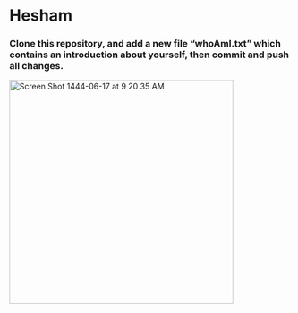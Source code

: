 # Hesham
### Clone this repository, and add a new file “whoAmI.txt” which contains an introduction about yourself, then commit and push all changes.

<img  width="400" height="400"  alt="Screen Shot 1444-06-17 at 9 20 35 AM" src="(https://github.com/HESHAM-SA/Git-Lab3/assets/62900612/42e43cf1-5b68-4768-9b6d-1a402db222a8">
